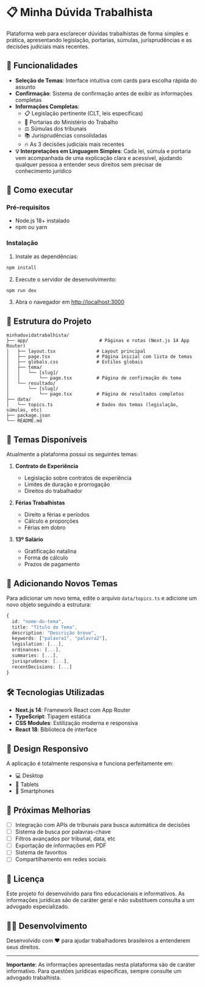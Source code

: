 # 📋 Minha Dúvida Trabalhista

Plataforma web para esclarecer dúvidas trabalhistas de forma simples e prática, apresentando legislação, portarias, súmulas, jurisprudências e as decisões judiciais mais recentes.

## 🎯 Funcionalidades

- **Seleção de Temas**: Interface intuitiva com cards para escolha rápida do assunto
- **Confirmação**: Sistema de confirmação antes de exibir as informações completas
- **Informações Completas**:
  - 📋 Legislação pertinente (CLT, leis específicas)
  - 📄 Portarias do Ministério do Trabalho
  - ⚖️ Súmulas dos tribunais
  - 📚 Jurisprudências consolidadas
  - 🔥 As 3 decisões judiciais mais recentes
- **💡 Interpretações em Linguagem Simples**: Cada lei, súmula e portaria vem acompanhada de uma explicação clara e acessível, ajudando qualquer pessoa a entender seus direitos sem precisar de conhecimento jurídico

## 🚀 Como executar

### Pré-requisitos

- Node.js 18+ instalado
- npm ou yarn

### Instalação

1. Instale as dependências:
```bash
npm install
```

2. Execute o servidor de desenvolvimento:
```bash
npm run dev
```

3. Abra o navegador em [http://localhost:3000](http://localhost:3000)

## 📂 Estrutura do Projeto

```
minhaduvidatrabalhista/
├── app/                          # Páginas e rotas (Next.js 14 App Router)
│   ├── layout.tsx               # Layout principal
│   ├── page.tsx                 # Página inicial com lista de temas
│   ├── globals.css              # Estilos globais
│   ├── tema/
│   │   └── [slug]/
│   │       └── page.tsx         # Página de confirmação do tema
│   └── resultado/
│       └── [slug]/
│           └── page.tsx         # Página de resultados completos
├── data/
│   └── topics.ts                # Dados dos temas (legislação, súmulas, etc)
├── package.json
└── README.md
```

## 🎨 Temas Disponíveis

Atualmente a plataforma possui os seguintes temas:

1. **Contrato de Experiência**
   - Legislação sobre contratos de experiência
   - Limites de duração e prorrogação
   - Direitos do trabalhador

2. **Férias Trabalhistas**
   - Direito a férias e períodos
   - Cálculo e proporções
   - Férias em dobro

3. **13º Salário**
   - Gratificação natalina
   - Forma de cálculo
   - Prazos de pagamento

## 📝 Adicionando Novos Temas

Para adicionar um novo tema, edite o arquivo `data/topics.ts` e adicione um novo objeto seguindo a estrutura:

```typescript
{
  id: "nome-do-tema",
  title: "Título do Tema",
  description: "Descrição breve",
  keywords: ["palavra1", "palavra2"],
  legislation: [...],
  ordinances: [...],
  summaries: [...],
  jurisprudence: [...],
  recentDecisions: [...]
}
```

## 🛠️ Tecnologias Utilizadas

- **Next.js 14**: Framework React com App Router
- **TypeScript**: Tipagem estática
- **CSS Modules**: Estilização moderna e responsiva
- **React 18**: Biblioteca de interface

## 📱 Design Responsivo

A aplicação é totalmente responsiva e funciona perfeitamente em:
- 💻 Desktop
- 📱 Tablets
- 📱 Smartphones

## 🔄 Próximas Melhorias

- [ ] Integração com APIs de tribunais para busca automática de decisões
- [ ] Sistema de busca por palavras-chave
- [ ] Filtros avançados por tribunal, data, etc
- [ ] Exportação de informações em PDF
- [ ] Sistema de favoritos
- [ ] Compartilhamento em redes sociais

## 📄 Licença

Este projeto foi desenvolvido para fins educacionais e informativos. As informações jurídicas são de caráter geral e não substituem consulta a um advogado especializado.

## 👨‍💻 Desenvolvimento

Desenvolvido com ❤️ para ajudar trabalhadores brasileiros a entenderem seus direitos.

---

**Importante**: As informações apresentadas nesta plataforma são de caráter informativo. Para questões jurídicas específicas, sempre consulte um advogado trabalhista.

